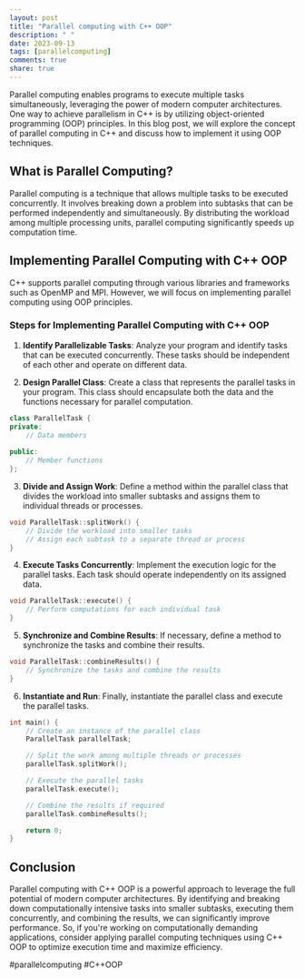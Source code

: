```yaml
---
layout: post
title: "Parallel computing with C++ OOP"
description: " "
date: 2023-09-13
tags: [parallelcomputing]
comments: true
share: true
---
```


Parallel computing enables programs to execute multiple tasks simultaneously, leveraging the power of modern computer architectures. One way to achieve parallelism in C++ is by utilizing object-oriented programming (OOP) principles. In this blog post, we will explore the concept of parallel computing in C++ and discuss how to implement it using OOP techniques.

## What is Parallel Computing?

Parallel computing is a technique that allows multiple tasks to be executed concurrently. It involves breaking down a problem into subtasks that can be performed independently and simultaneously. By distributing the workload among multiple processing units, parallel computing significantly speeds up computation time.

## Implementing Parallel Computing with C++ OOP

C++ supports parallel computing through various libraries and frameworks such as OpenMP and MPI. However, we will focus on implementing parallel computing using OOP principles.

### Steps for Implementing Parallel Computing with C++ OOP

1. **Identify Parallelizable Tasks**: Analyze your program and identify tasks that can be executed concurrently. These tasks should be independent of each other and operate on different data.

2. **Design Parallel Class**: Create a class that represents the parallel tasks in your program. This class should encapsulate both the data and the functions necessary for parallel computation.

```cpp
class ParallelTask {
private:
    // Data members
    
public:
    // Member functions
};
```

3. **Divide and Assign Work**: Define a method within the parallel class that divides the workload into smaller subtasks and assigns them to individual threads or processes.

```cpp
void ParallelTask::splitWork() {
    // Divide the workload into smaller tasks
    // Assign each subtask to a separate thread or process
}
```

4. **Execute Tasks Concurrently**: Implement the execution logic for the parallel tasks. Each task should operate independently on its assigned data.

```cpp
void ParallelTask::execute() {
    // Perform computations for each individual task
}
```

5. **Synchronize and Combine Results**: If necessary, define a method to synchronize the tasks and combine their results.

```cpp
void ParallelTask::combineResults() {
    // Synchronize the tasks and combine the results
}
```

6. **Instantiate and Run**: Finally, instantiate the parallel class and execute the parallel tasks.

```cpp
int main() {
    // Create an instance of the parallel class
    ParallelTask parallelTask;

    // Split the work among multiple threads or processes
    parallelTask.splitWork();

    // Execute the parallel tasks
    parallelTask.execute();

    // Combine the results if required
    parallelTask.combineResults();

    return 0;
}
```

## Conclusion

Parallel computing with C++ OOP is a powerful approach to leverage the full potential of modern computer architectures. By identifying and breaking down computationally intensive tasks into smaller subtasks, executing them concurrently, and combining the results, we can significantly improve performance. So, if you're working on computationally demanding applications, consider applying parallel computing techniques using C++ OOP to optimize execution time and maximize efficiency.

\#parallelcomputing #C++OOP